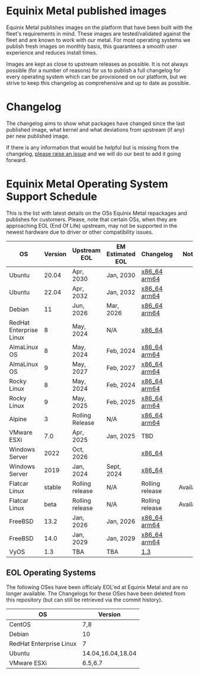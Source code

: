 # Equinix Metal published images

Equinix Metal publishes images on the platform that have been built with the fleet's requirements in mind. These images are tested/validated against the fleet and are known to work with our metal. For most operating systems we publish fresh images on monthly basis, this guarantees a smooth user experience and reduces install times.

Images are kept as close to upstream releases as possible. It is not always possible (for a number of reasons) for us to publish a full changelog for every operating system which can be provisioned on our platform, but we strive to keep this changelog as comprehensive and up to date as possible.

# Changelog

The changelog aims to show what packages have changed since the last published image, what kernel and what deviations from upstream (if any) per new published image.

If there is any information that would be helpful but is missing from the changelog, [please raise an issue](https://github.com/equinixmetal-images/changelog/issues/new) and we will do our best to add it going forward.

# Equinix Metal Operating System Support Schedule

This is the list with latest details on the OSs Equinix Metal repackages and publishes for customers. Please, note that certain OSs, when they are approaching EOL (End Of Life) upstream, may not be supported in the newest hardware due to driver or other compatibility issues.

| OS                      | Version | Upstream EOL  | EM Estimated EOL |  Changelog                      | Notes |
| ---                     | ---   | ---             | ---        | ---                                                           | --- |
| Ubuntu                  | 20.04 | Apr, 2030       | Jan, 2030  | [x86_64](ubuntu/x86_64/20_04.md) [arm64](ubuntu/aarch64/20_04.md) | |
| Ubuntu                  | 22.04 | Apr, 2032       | Jan, 2032  | [x86_64](ubuntu/x86_64/22_04.md) [arm64](ubuntu/aarch64/22_04.md) | |
| Debian                  | 11    | Jun, 2026       | Mar, 2026  | [x86_64](debian/x86_64/11.md) [arm64](debian/aarch64/11.md)       | |
| RedHat Enterprise Linux | 8     | May, 2024       | N/A        | [x86_64](rhel/x86_64/8.md)                                        | |
| AlmaLinux OS            | 8     | May, 2024       | Feb, 2024  | [x86_64](alma/x86_64/8.md) [arm64](alma/aarch64/8.md)             | |
| AlmaLinux OS            | 9     | May, 2027       | Feb, 2027  | [x86_64](alma/x86_64/9.md) [arm64](alma/aarch64/9.md)             | |
| Rocky Linux             | 8     | May, 2024       | Feb, 2024  | [x86_64](rocky/x86_64/8.md) [arm64](rocky/aarch64/8.md)           | |
| Rocky Linux             | 9     | May, 2025       | Feb, 2025  | [x86_64](rocky/x86_64/9.md) [arm64](rocky/aarch64/9.md)           | |
| Alpine                  | 3     | Rolling Release | N/A        | [x86_64](alpine/x86_64/3.md) [arm64](alpine/aarch64/3.md)         | |
| VMware ESXi             | 7.0   | Apr, 2025       | Jan, 2025  | TBD                                                               | |
| Windows Server          | 2022  | Oct, 2026       |            | [x86_64](windows%202022/windows_2022.md)                          | |
| Windows Server          | 2019  | Jan, 2024       | Sept, 2024 | [x86_64](windows%202019/windows_2019.md)                          | |
| Flatcar Linux           | stable | Rolling release | N/A       | Rolling release                       | Available                 | |
| Flatcar Linux           | beta  | Rolling release | N/A        | Rolling release                       | Available                 | |
| FreeBSD                 | 13.2  | Jan, 2026       | Jan, 2026  | [x86_64](freebsd/x86_64/13_2.md) [arm64](freebsd/arm64/13_2.md)   | |
| FreeBSD                 | 14.0  | Jan, 2029       | Jan, 2029  | [x86_64](freebsd/x86_64/14_0.md) [arm64](freebsd/arm64/14_0.md)   | |
| VyOS                    | 1.3   | TBA             | TBA        | [1.3](vyos/vyos_1_3.md)                                           | |

## EOL Operating Systems

The following OSes have been officialy EOL'ed at Equinix Metal and are no longer available. The Changelogs for these OSes have been deleted from this repository (but can still be retrieved via the commit history).

| OS                      | Version |
| ---                     | ---   |
| CentOS                  | 7,8   |
| Debian                  | 10    |
| RedHat Enterprise Linux | 7     |
| Ubuntu                  | 14.04,16.04,18.04 |
| VMware ESXi             | 6.5,6.7 |
